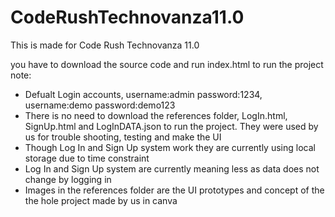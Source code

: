 # CodeRushTechnovanza11.0
This is made for Code Rush Technovanza 11.0

you have to download the source code and run index.html to run the project
note:
  - Defualt Login accounts, username:admin password:1234, username:demo password:demo123
  - There is no need to download the references folder, LogIn.html, SignUp.html and LogInDATA.json to run the project. They were used by us for trouble shooting, testing and make the UI
  - Though Log In and Sign Up system work they are currently using local storage due to time constraint
  - Log In and Sign Up system are currently meaning less as data does not change by logging in
  - Images in the references folder are the UI prototypes and concept of the the hole project made by us in canva
